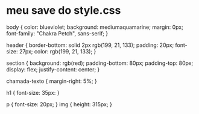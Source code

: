 # meu save do style.css

body {
color: blueviolet;
background: mediumaquamarine;
margin: 0px;
font-family: "Chakra Petch", sans-serif;
}

header {
    border-bottom: solid 2px rgb(199, 21, 133);
    padding: 20px;
    font-size: 27px;
    color: rgb(199, 21, 133);
}

section {
    background: rgb(red);
    padding-bottom: 80px;
    padding-top: 80px;
    display: flex;
    justify-content: center;
}

chamada-texto {
    margin-right: 5%;
}

h1 {
    font-size: 35px:
}

p {
    font-size: 20px;
}
img {
    height: 315px;
}
